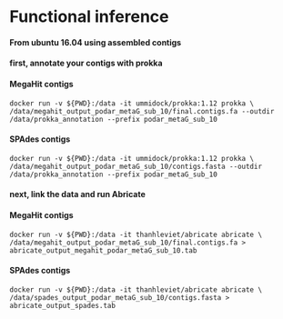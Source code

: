 Functional inference 
====================

#### From ubuntu 16.04 using assembled contigs 

#### first, annotate your contigs with prokka
#### MegaHit contigs 
```
docker run -v ${PWD}:/data -it ummidock/prokka:1.12 prokka \
/data/megahit_output_podar_metaG_sub_10/final.contigs.fa --outdir /data/prokka_annotation --prefix podar_metaG_sub_10 
```
#### SPAdes contigs 
```
docker run -v ${PWD}:/data -it ummidock/prokka:1.12 prokka \
/data/megahit_output_podar_metaG_sub_10/contigs.fasta --outdir /data/prokka_annotation --prefix podar_metaG_sub_10 
```
#### next, link the data and run Abricate
#### MegaHit contigs 
```
docker run -v ${PWD}:/data -it thanhleviet/abricate abricate \
/data/megahit_output_podar_metaG_sub_10/final.contigs.fa > abricate_output_megahit_podar_metaG_sub_10.tab
```
#### SPAdes contigs 
```
docker run -v ${PWD}:/data -it thanhleviet/abricate abricate \
/data/spades_output_podar_metaG_sub_10/contigs.fasta > abricate_output_spades.tab
```
